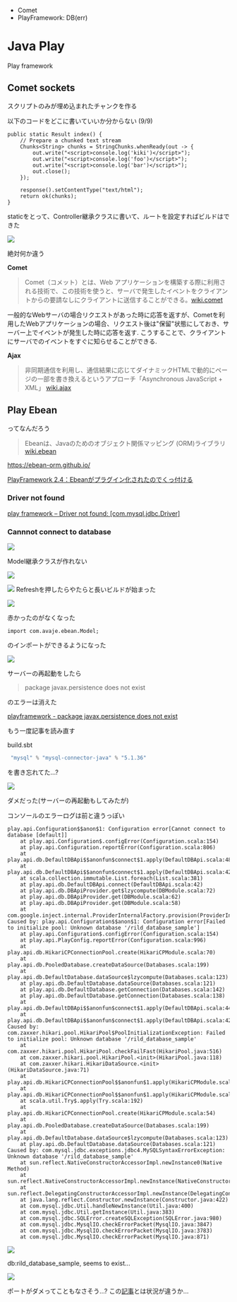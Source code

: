 
- Comet
- PlayFramework: DB(err)

# Java Play
Play framework

## Comet sockets
スクリプトのみが埋め込まれたチャンクを作る

以下のコードをどこに書いていいか分からない (9/9)

```
public static Result index() {
    // Prepare a chunked text stream
    Chunks<String> chunks = StringChunks.whenReady(out -> {
        out.write("<script>console.log('kiki')</script>");
        out.write("<script>console.log('foo')</script>");
        out.write("<script>console.log('bar')</script>");
        out.close();
    });

    response().setContentType("text/html");
    return ok(chunks);
}
```

staticをとって、Controller継承クラスに書いて、ルートを設定すればビルドはできた

![](https://i.gyazo.com/2858c6c3805c2d2768a1333de6e1a1ff.png)

絶対何か違う

**Comet**
> Comet（コメット）とは、Web アプリケーションを構築する際に利用される技術で、この技術を使うと、サーバで発生したイベントをクライアントからの要請なしにクライアントに送信することができる。[wiki.comet](https://ja.wikipedia.org/wiki/Comet)

一般的なWebサーバの場合リクエストがあった時に応答を返すが、Cometを利用したWebアプリケーションの場合、リクエスト後は"保留"状態にしておき、サーバー上でイベントが発生した時に応答を返す. こうすることで、クライアントにサーバでのイベントをすぐに知らせることができる.

**Ajax**
> 非同期通信を利用し、通信結果に応じてダイナミックHTMLで動的にページの一部を書き換えるというアプローチ「Asynchronous JavaScript + XML」 [wiki.ajax](https://ja.wikipedia.org/wiki/Ajax)

## Play Ebean
ってなんだろう

>Ebeanは、Javaのためのオブジェクト関係マッピング (ORM)ライブラリ[wiki.ebean](https://ja.wikipedia.org/wiki/Ebean)


https://ebean-orm.github.io/

[PlayFramework 2.4：Ebeanがプラグイン化されたのでくっ付ける](http://qiita.com/skliber/items/7de9ecfbf6c9ebb329f0)

### Driver not found

[play framework – Driver not found: [com.mysql.jdbc.Driver]](https://blog.e2info.co.jp/2013/09/15/play-framework-driver-not-found-com-mysql-jdbc-driver/)

### Cannnot connect to database
![](https://i.gyazo.com/2869e5e8e5333d2ae6c53712d58e0bca.png)

Model継承クラスが作れない

![](https://gyazo.com/07c0c773182d3c6407ef95dea42a0e3c.png)

![](https://gyazo.com/3a27c31096485e4e32683fc0050e9b55.png)
Refreshを押したらやたらと長いビルドが始まった

![](https://gyazo.com/71bd055e70df871ffa006f3f83491b34.png)

赤かったのがなくなった

```
import com.avaje.ebean.Model;
```

のインポートができるようになった

![](https://gyazo.com/2870e714fea96b7bc4083bb009f646f7.png)

サーバーの再起動をしたら

> package javax.persistence does not exist

のエラーは消えた

[playframework - package javax.persistence does not exist](http://stackoverflow.com/questions/20426271/playframework-package-javax-persistence-does-not-exist)

もう一度記事を読み直す

build.sbt

```build.sbt
 "mysql" % "mysql-connector-java" % "5.1.36"
```

を書き忘れてた...?

![](https://gyazo.com/9664397424e8064d41836ed5bb7371e2.png)


ダメだった(サーバーの再起動もしてみたが)

コンソールのエラーログは前と違うっぽい

```
play.api.Configuration$$anon$1: Configuration error[Cannot connect to database [default]]
	at play.api.Configuration$.configError(Configuration.scala:154)
	at play.api.Configuration.reportError(Configuration.scala:806)
	at play.api.db.DefaultDBApi$$anonfun$connect$1.apply(DefaultDBApi.scala:48)
	at play.api.db.DefaultDBApi$$anonfun$connect$1.apply(DefaultDBApi.scala:42)
	at scala.collection.immutable.List.foreach(List.scala:381)
	at play.api.db.DefaultDBApi.connect(DefaultDBApi.scala:42)
	at play.api.db.DBApiProvider.get$lzycompute(DBModule.scala:72)
	at play.api.db.DBApiProvider.get(DBModule.scala:62)
	at play.api.db.DBApiProvider.get(DBModule.scala:58)
	at com.google.inject.internal.ProviderInternalFactory.provision(ProviderInternalFactory.java:81)
Caused by: play.api.Configuration$$anon$1: Configuration error[Failed to initialize pool: Unknown database '/rild_database_sample']
	at play.api.Configuration$.configError(Configuration.scala:154)
	at play.api.PlayConfig.reportError(Configuration.scala:996)
	at play.api.db.HikariCPConnectionPool.create(HikariCPModule.scala:70)
	at play.api.db.PooledDatabase.createDataSource(Databases.scala:199)
	at play.api.db.DefaultDatabase.dataSource$lzycompute(Databases.scala:123)
	at play.api.db.DefaultDatabase.dataSource(Databases.scala:121)
	at play.api.db.DefaultDatabase.getConnection(Databases.scala:142)
	at play.api.db.DefaultDatabase.getConnection(Databases.scala:138)
	at play.api.db.DefaultDBApi$$anonfun$connect$1.apply(DefaultDBApi.scala:44)
	at play.api.db.DefaultDBApi$$anonfun$connect$1.apply(DefaultDBApi.scala:42)
Caused by: com.zaxxer.hikari.pool.HikariPool$PoolInitializationException: Failed to initialize pool: Unknown database '/rild_database_sample'
	at com.zaxxer.hikari.pool.HikariPool.checkFailFast(HikariPool.java:516)
	at com.zaxxer.hikari.pool.HikariPool.<init>(HikariPool.java:118)
	at com.zaxxer.hikari.HikariDataSource.<init>(HikariDataSource.java:71)
	at play.api.db.HikariCPConnectionPool$$anonfun$1.apply(HikariCPModule.scala:58)
	at play.api.db.HikariCPConnectionPool$$anonfun$1.apply(HikariCPModule.scala:54)
	at scala.util.Try$.apply(Try.scala:192)
	at play.api.db.HikariCPConnectionPool.create(HikariCPModule.scala:54)
	at play.api.db.PooledDatabase.createDataSource(Databases.scala:199)
	at play.api.db.DefaultDatabase.dataSource$lzycompute(Databases.scala:123)
	at play.api.db.DefaultDatabase.dataSource(Databases.scala:121)
Caused by: com.mysql.jdbc.exceptions.jdbc4.MySQLSyntaxErrorException: Unknown database '/rild_database_sample'
	at sun.reflect.NativeConstructorAccessorImpl.newInstance0(Native Method)
	at sun.reflect.NativeConstructorAccessorImpl.newInstance(NativeConstructorAccessorImpl.java:62)
	at sun.reflect.DelegatingConstructorAccessorImpl.newInstance(DelegatingConstructorAccessorImpl.java:45)
	at java.lang.reflect.Constructor.newInstance(Constructor.java:422)
	at com.mysql.jdbc.Util.handleNewInstance(Util.java:400)
	at com.mysql.jdbc.Util.getInstance(Util.java:383)
	at com.mysql.jdbc.SQLError.createSQLException(SQLError.java:980)
	at com.mysql.jdbc.MysqlIO.checkErrorPacket(MysqlIO.java:3847)
	at com.mysql.jdbc.MysqlIO.checkErrorPacket(MysqlIO.java:3783)
	at com.mysql.jdbc.MysqlIO.checkErrorPacket(MysqlIO.java:871)
```

![](https://gyazo.com/22e2d5e4b29b6c8403cc5476ed8650cc.png)

db:rild_database_sample, seems to exist...

![](https://gyazo.com/48c3a5080c3a1007438f3f98c2ed7e65.png)

ポートがダメってこともなさそう...?
この[記事](http://buchi.hatenablog.com/entry/2014/10/02/112320)とは状況が違うか...
